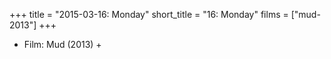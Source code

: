 +++
title = "2015-03-16: Monday"
short_title = "16: Monday"
films = ["mud-2013"]
+++


* Film: Mud (2013) +

